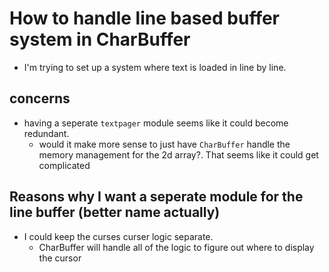 # How to handle line based buffer system in CharBuffer
* I'm trying to set up a system where text is loaded in line by line.  

## concerns
* having a seperate `textpager` module seems like it could become redundant.
	* would it make more sense to just have `CharBuffer` handle the memory management for the 2d array?.  That seems like it could get complicated 

## Reasons why I want a seperate module for the line buffer (better name actually)
* I could keep the curses curser logic separate.
	* CharBuffer will handle all of the logic to figure out where to display the cursor 
